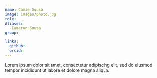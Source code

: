 ```yaml
---
name: Camie Sousa
image: images/photo.jpg
role: 
Aliases:
  -Cameron Sousa
group: 

links:
  github:
  orcid: 
---
```


Lorem ipsum dolor sit amet, consectetur adipiscing elit, sed do eiusmod tempor incididunt ut labore et dolore magna aliqua.
